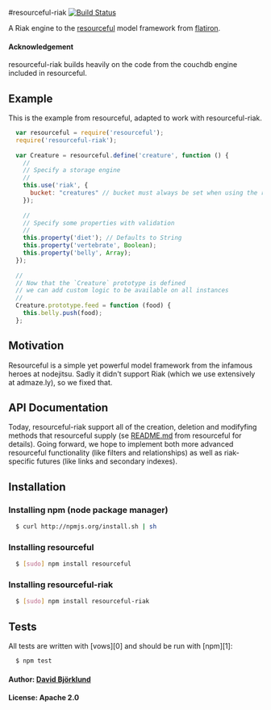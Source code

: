 #resourceful-riak [![Build Status](https://secure.travis-ci.org/admazely/resourceful-riak.png)](http://travis-ci.org/admazely/resourceful-riak)


A Riak engine to the [resourceful](https://github.com/flatiron/resourceful/) model framework from [flatiron](https://github.com/flatiron/).

#### Acknowledgement

resourceful-riak builds heavily on the code from the couchdb engine included in resourceful.

## Example

This is the example from resourceful, adapted to work with resourceful-riak.

``` js
  var resourceful = require('resourceful');
  require('resourceful-riak');
  
  var Creature = resourceful.define('creature', function () {
    //
    // Specify a storage engine
    //
    this.use('riak', {
      bucket: "creatures" // bucket must always be set when using the riak engine
    });
    
    //
    // Specify some properties with validation
    //
    this.property('diet'); // Defaults to String
    this.property('vertebrate', Boolean);
    this.property('belly', Array);
  });
  
  //
  // Now that the `Creature` prototype is defined
  // we can add custom logic to be available on all instances
  //
  Creature.prototype.feed = function (food) {
    this.belly.push(food);
  };
```

## Motivation

Resourceful is a simple yet powerful model framework from the infamous heroes at nodejitsu. Sadly it didn't support Riak (which we use extensively at admaze.ly), so we fixed that.

## API Documentation

Today, resourceful-riak support all of the creation, deletion and modifyfing methods that resourceful supply (se [README.md](https://github.com/flatiron/resourceful/blob/master/README.md) from resourceful for details).
Going forward, we hope to implement both more advanced resourceful functionality (like filters and relationships) as well as riak-specific futures (like links and secondary indexes).

## Installation

### Installing npm (node package manager)
``` bash
  $ curl http://npmjs.org/install.sh | sh
```

### Installing resourceful
``` bash 
  $ [sudo] npm install resourceful
```

### Installing resourceful-riak
``` bash
  $ [sudo] npm install resourceful-riak
```

## Tests
All tests are written with [vows][0] and should be run with [npm][1]:

``` bash
  $ npm test
```

#### Author: [David Björklund](http://github.com/kesla)
#### License: Apache 2.0
